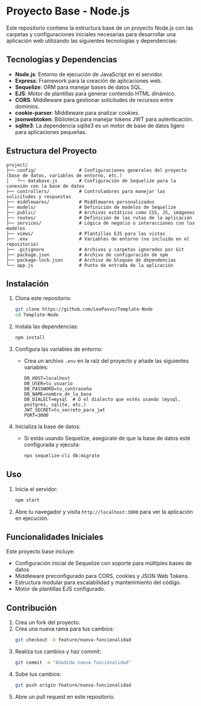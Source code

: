 # Proyecto Base - Node.js

Este repositorio contiene la estructura base de un proyecto Node.js con las carpetas y configuraciones iniciales necesarias para desarrollar una aplicación web utilizando las siguientes tecnologías y dependencias:

## Tecnologías y Dependencias

- **Node.js**: Entorno de ejecución de JavaScript en el servidor.
- **Express**: Framework para la creación de aplicaciones web.
- **Sequelize**: ORM para manejar bases de datos SQL.
- **EJS**: Motor de plantillas para generar contenido HTML dinámico.
- **CORS**: Middleware para gestionar solicitudes de recursos entre dominios.
- **cookie-parser**: Middleware para analizar cookies.
- **jsonwebtoken**: Biblioteca para manejar tokens JWT para autenticación.
- **sqlite3**: La dependencia sqlite3 es un motor de base de datos ligero para aplicaciones pequeñas.

## Estructura del Proyecto

```
project/
├── config/                # Configuraciones generales del proyecto (base de datos, variables de entorno, etc.)
│   └── database.js        # Configuración de Sequelize para la conexión con la base de datos
├── controllers/           # Controladores para manejar las solicitudes y respuestas
├── middlewares/           # Middlewares personalizados
├── models/                # Definición de modelos de Sequelize
├── public/                # Archivos estáticos como CSS, JS, imágenes
├── routes/                # Definición de las rutas de la aplicación
├── services/              # Lógica de negocio o interacciones con los modelos
├── views/                 # Plantillas EJS para las vistas
├── .env                   # Variables de entorno (no incluido en el repositorio)
├── .gitignore             # Archivos y carpetas ignorados por Git
├── package.json           # Archivo de configuración de npm
├── package-lock.json      # Archivo de bloqueo de dependencias
└── app.js                 # Punto de entrada de la aplicación
```

## Instalación

1. Clona este repositorio:
   ```bash
   git clone https://github.com/LeoPavvv/Template-Node
   cd Template-Node
   ```

2. Instala las dependencias:
   ```bash
   npm install
   ```

3. Configura las variables de entorno:
   - Crea un archivo `.env` en la raíz del proyecto y añade las siguientes variables:
     ```env
     DB_HOST=localhost
     DB_USER=tu_usuario
     DB_PASSWORD=tu_contraseña
     DB_NAME=nombre_de_la_base
     DB_DIALECT=mysql  # O el dialecto que estés usando (mysql, postgres, sqlite, etc.)
     JWT_SECRET=tu_secreto_para_jwt
     PORT=3000
     ```

4. Inicializa la base de datos:
   - Si estás usando Sequelize, asegúrate de que la base de datos esté configurada y ejecuta:
     ```bash
     npx sequelize-cli db:migrate
     ```

## Uso

1. Inicia el servidor:
   ```bash
   npm start
   ```

2. Abre tu navegador y visita `http://localhost:3000` para ver la aplicación en ejecución.

## Funcionalidades Iniciales

Este proyecto base incluye:

- Configuración inicial de Sequelize con soporte para múltiples bases de datos.
- Middleware preconfigurado para CORS, cookies y JSON Web Tokens.
- Estructura modular para escalabilidad y mantenimiento del código.
- Motor de plantillas EJS configurado.

## Contribución

1. Crea un fork del proyecto.
2. Crea una nueva rama para tus cambios:
   ```bash
   git checkout -b feature/nueva-funcionalidad
   ```
3. Realiza tus cambios y haz commit:
   ```bash
   git commit -m "Añadida nueva funcionalidad"
   ```
4. Sube tus cambios:
   ```bash
   git push origin feature/nueva-funcionalidad
   ```
5. Abre un pull request en este repositorio.

